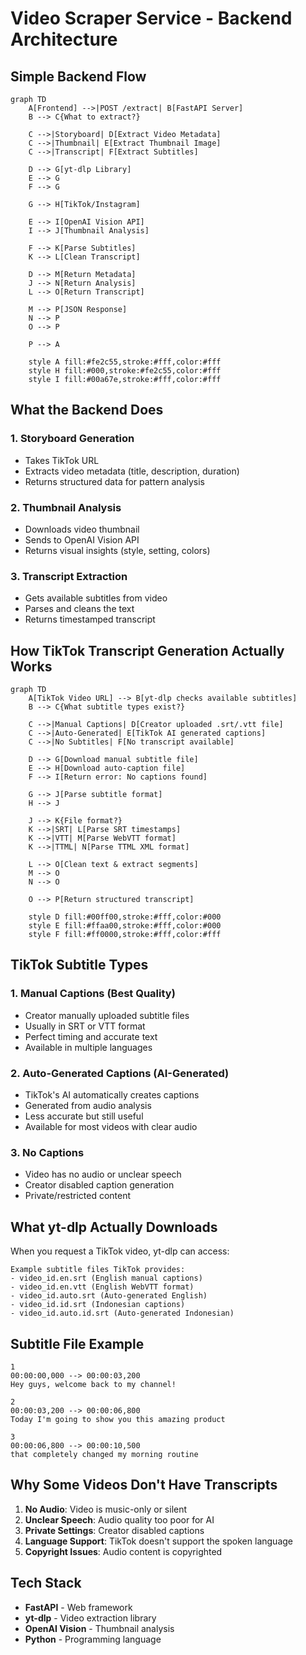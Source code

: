 # Video Scraper Service - Backend Architecture

## Simple Backend Flow

```mermaid
graph TD
    A[Frontend] -->|POST /extract| B[FastAPI Server]
    B --> C{What to extract?}
    
    C -->|Storyboard| D[Extract Video Metadata]
    C -->|Thumbnail| E[Extract Thumbnail Image]
    C -->|Transcript| F[Extract Subtitles]
    
    D --> G[yt-dlp Library]
    E --> G
    F --> G
    
    G --> H[TikTok/Instagram]
    
    E --> I[OpenAI Vision API]
    I --> J[Thumbnail Analysis]
    
    F --> K[Parse Subtitles]
    K --> L[Clean Transcript]
    
    D --> M[Return Metadata]
    J --> N[Return Analysis]
    L --> O[Return Transcript]
    
    M --> P[JSON Response]
    N --> P
    O --> P
    
    P --> A
    
    style A fill:#fe2c55,stroke:#fff,color:#fff
    style H fill:#000,stroke:#fe2c55,color:#fff
    style I fill:#00a67e,stroke:#fff,color:#fff
```

## What the Backend Does

### 1. **Storyboard Generation**
- Takes TikTok URL
- Extracts video metadata (title, description, duration)
- Returns structured data for pattern analysis

### 2. **Thumbnail Analysis** 
- Downloads video thumbnail
- Sends to OpenAI Vision API
- Returns visual insights (style, setting, colors)

### 3. **Transcript Extraction**
- Gets available subtitles from video
- Parses and cleans the text
- Returns timestamped transcript

## How TikTok Transcript Generation Actually Works

```mermaid
graph TD
    A[TikTok Video URL] --> B[yt-dlp checks available subtitles]
    B --> C{What subtitle types exist?}
    
    C -->|Manual Captions| D[Creator uploaded .srt/.vtt file]
    C -->|Auto-Generated| E[TikTok AI generated captions]
    C -->|No Subtitles| F[No transcript available]
    
    D --> G[Download manual subtitle file]
    E --> H[Download auto-caption file]
    F --> I[Return error: No captions found]
    
    G --> J[Parse subtitle format]
    H --> J
    
    J --> K{File format?}
    K -->|SRT| L[Parse SRT timestamps]
    K -->|VTT| M[Parse WebVTT format]
    K -->|TTML| N[Parse TTML XML format]
    
    L --> O[Clean text & extract segments]
    M --> O
    N --> O
    
    O --> P[Return structured transcript]
    
    style D fill:#00ff00,stroke:#fff,color:#000
    style E fill:#ffaa00,stroke:#fff,color:#000
    style F fill:#ff0000,stroke:#fff,color:#fff
```

## TikTok Subtitle Types

### 1. **Manual Captions** (Best Quality)
- Creator manually uploaded subtitle files
- Usually in SRT or VTT format
- Perfect timing and accurate text
- Available in multiple languages

### 2. **Auto-Generated Captions** (AI-Generated)
- TikTok's AI automatically creates captions
- Generated from audio analysis
- Less accurate but still useful
- Available for most videos with clear audio

### 3. **No Captions** 
- Video has no audio or unclear speech
- Creator disabled caption generation
- Private/restricted content

## What yt-dlp Actually Downloads

When you request a TikTok video, yt-dlp can access:

```
Example subtitle files TikTok provides:
- video_id.en.srt (English manual captions)
- video_id.en.vtt (English WebVTT format)
- video_id.auto.srt (Auto-generated English)
- video_id.id.srt (Indonesian captions)
- video_id.auto.id.srt (Auto-generated Indonesian)
```

## Subtitle File Example

```srt
1
00:00:00,000 --> 00:00:03,200
Hey guys, welcome back to my channel!

2
00:00:03,200 --> 00:00:06,800
Today I'm going to show you this amazing product

3
00:00:06,800 --> 00:00:10,500
that completely changed my morning routine
```

## Why Some Videos Don't Have Transcripts

1. **No Audio**: Video is music-only or silent
2. **Unclear Speech**: Audio quality too poor for AI
3. **Private Settings**: Creator disabled captions
4. **Language Support**: TikTok doesn't support the spoken language
5. **Copyright Issues**: Audio content is copyrighted

## Tech Stack

- **FastAPI** - Web framework
- **yt-dlp** - Video extraction library  
- **OpenAI Vision** - Thumbnail analysis
- **Python** - Programming language
